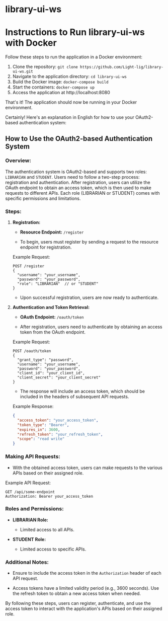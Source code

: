 # library-ui-ws
# Instructions to Run library-ui-ws with Docker

Follow these steps to run the application in a Docker environment:

1. Clone the repository: `git clone https://github.com/Light-lig/library-ui-ws.git`
2. Navigate to the application directory: `cd library-ui-ws`
3. Build the Docker image: `docker-compose build`
4. Start the containers: `docker-compose up`
5. Access the application at http://localhost:8080

That's it! The application should now be running in your Docker environment.

Certainly! Here's an explanation in English for how to use your OAuth2-based authentication system:

## How to Use the OAuth2-based Authentication System

### Overview:

The authentication system is OAuth2-based and supports two roles: `LIBRARIAN` and `STUDENT`. Users need to follow a two-step process: registration and authentication. After registration, users can utilize the OAuth endpoint to obtain an access token, which is then used to make requests to different APIs. Each role (LIBRARIAN or STUDENT) comes with specific permissions and limitations.

### Steps:

1. **Registration:**

   - **Resource Endpoint:** `/register`

   - To begin, users must register by sending a request to the resource endpoint for registration.

   Example Request:
   ```http
   POST /register
   {
     "username": "your_username",
     "password": "your_password",
     "role": "LIBRARIAN"  // or "STUDENT"
   }
   ```

   - Upon successful registration, users are now ready to authenticate.

2. **Authentication and Token Retrieval:**

   - **OAuth Endpoint:** `/oauth/token`

   - After registration, users need to authenticate by obtaining an access token from the OAuth endpoint.

   Example Request:
   ```http
   POST /oauth/token
   {
     "grant_type": "password",
     "username": "your_username",
     "password": "your_password",
     "client_id": "your_client_id",
     "client_secret": "your_client_secret"
   }
   ```

   - The response will include an access token, which should be included in the headers of subsequent API requests.

   Example Response:
   ```json
   {
     "access_token": "your_access_token",
     "token_type": "Bearer",
     "expires_in": 3600,
     "refresh_token": "your_refresh_token",
     "scope": "read write"
   }
   ```

### Making API Requests:

   - With the obtained access token, users can make requests to the various APIs based on their assigned role.

   Example API Request:
   ```http
   GET /api/some-endpoint
   Authorization: Bearer your_access_token
   ```

### Roles and Permissions:

   - **LIBRARIAN Role:**
     - Limited access to all APIs.
   
   - **STUDENT Role:**
     - Limited access to specific APIs.
  
### Additional Notes:

   - Ensure to include the access token in the `Authorization` header of each API request.

   - Access tokens have a limited validity period (e.g., 3600 seconds). Use the refresh token to obtain a new access token when needed.

By following these steps, users can register, authenticate, and use the access token to interact with the application's APIs based on their assigned role.
